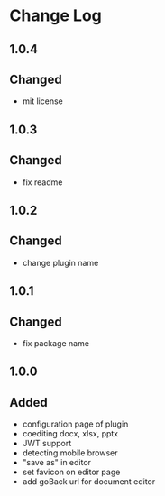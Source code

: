 # Change Log

## 1.0.4
## Changed
- mit license

## 1.0.3
## Changed
- fix readme

## 1.0.2
## Changed
- change plugin name

## 1.0.1
## Changed
- fix package name

## 1.0.0
## Added
- configuration page of plugin
- coediting docx, xlsx, pptx
- JWT support
- detecting mobile browser
- "save as" in editor
- set favicon on editor page
- add goBack url for document editor